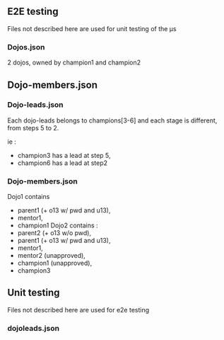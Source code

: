## E2E testing
Files not described here are used for unit testing of the µs

### Dojos.json
2 dojos, owned by champion1 and champion2
## Dojo-members.json

### Dojo-leads.json
Each dojo-leads belongs to champions[3-6] and each stage is different, from steps 5 to 2.

ie :
* champion3 has a lead at step 5,
* champion6 has a lead at step2

### Dojo-members.json
Dojo1 contains
* parent1 (+ o13 w/ pwd and u13),
* mentor1,
* champion1
Dojo2 contains :
* parent2 (+ o13 w/o pwd),
* parent1 (+ o13 w/ pwd and u13),
* mentor1,
* mentor2 (unapproved),
* champion1 (unapproved),
* champion3

## Unit testing
Files not described here are used for e2e testing
### dojoleads.json
